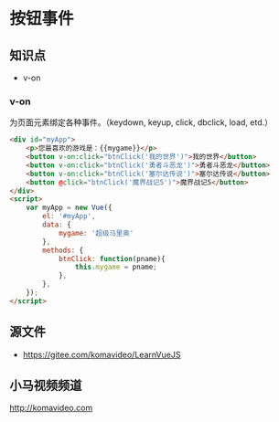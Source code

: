 按钮事件
========

## 知识点

* v-on

### v-on

为页面元素绑定各种事件。（keydown, keyup, click, dbclick, load, etd.）

~~~html
<div id="myApp">
    <p>您最喜欢的游戏是：{{mygame}}</p>
    <button v-on:click="btnClick('我的世界')">我的世界</button>
    <button v-on:click="btnClick('勇者斗恶龙')">勇者斗恶龙</button>
    <button v-on:click="btnClick('塞尔达传说')">塞尔达传说</button>
    <button @click="btnClick('魔界战记5')">魔界战记5</button>
</div>
<script>
    var myApp = new Vue({
        el: '#myApp',
        data: {
            mygame: '超级马里奥'
        },
        methods: {
            btnClick: function(pname){
                this.mygame = pname;
            },
        },
    });
</script>
~~~

## 源文件

* https://gitee.com/komavideo/LearnVueJS

## 小马视频频道

http://komavideo.com
